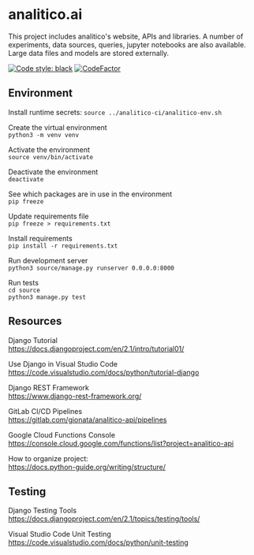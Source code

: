 # analitico.ai

This project includes analitico's website, APIs and libraries. A number of experiments, data sources, queries, jupyter notebooks are also available. Large data files and models are stored externally. 
  
 <a href="https://github.com/ambv/black"><img alt="Code style: black" src="https://img.shields.io/badge/code%20style-black-000000.svg"></a> [![CodeFactor](https://www.codefactor.io/repository/github/analitico/analitico/badge?s=a5958aced86f3af20cf6a88be39e3895fd9e34f2)](https://www.codefactor.io/repository/github/analitico/analitico)
 
Environment
---

Install runtime secrets: 
`source ../analitico-ci/analitico-env.sh`


Create the virtual environment   
`python3 -m venv venv`   

Activate the environment   
`source venv/bin/activate`   

Deactivate the environment  
`deactivate`   

See which packages are in use in the environment  
`pip freeze`  

Update requirements file  
`pip freeze > requirements.txt`

Install requirements   
`pip install -r requirements.txt`

Run development server   
`python3 source/manage.py runserver 0.0.0.0:8000`

Run tests  
`cd source`  
`python3 manage.py test`  


Resources
---  

Django Tutorial  
https://docs.djangoproject.com/en/2.1/intro/tutorial01/   

Use Django in Visual Studio Code  
https://code.visualstudio.com/docs/python/tutorial-django  

Django REST Framework   
https://www.django-rest-framework.org/  

GitLab CI/CD Pipelines    
https://gitlab.com/gionata/analitico-api/pipelines

Google Cloud Functions Console   
https://console.cloud.google.com/functions/list?project=analitico-api

How to organize project:   
https://docs.python-guide.org/writing/structure/


Testing
---  

Django Testing Tools     
https://docs.djangoproject.com/en/2.1/topics/testing/tools/  

Visual Studio Code Unit Testing    
https://code.visualstudio.com/docs/python/unit-testing
